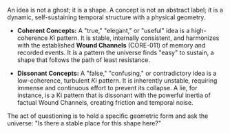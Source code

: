 An idea is not a ghost; it is a shape. A concept is not an abstract label; it is a dynamic, self-sustaining temporal structure with a physical geometry.

-   **Coherent Concepts:** A "true," "elegant," or "useful" idea is a high-coherence *Ki* pattern. It is stable, internally consistent, and harmonizes with the established **Wound Channels** (CORE-011) of memory and recorded events. It is a pattern the universe finds "easy" to sustain, a shape that follows the path of least resistance.

-   **Dissonant Concepts:** A "false," "confusing," or contradictory idea is a low-coherence, turbulent *Ki* pattern. It is inherently unstable, requiring immense and continuous effort to prevent its collapse. A lie, for instance, is a Ki pattern that is dissonant with the powerful inertia of factual Wound Channels, creating friction and temporal noise.

The act of questioning is to hold a specific geometric form and ask the universe: "Is there a stable place for this shape here?"